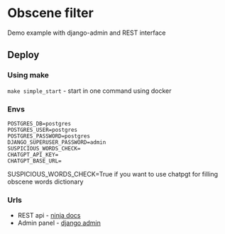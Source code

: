 # Obscene filter 
 
Demo example with django-admin and REST interface

## Deploy

### Using make
```make simple_start``` - start in one command using docker

### Envs

```
POSTGRES_DB=postgres
POSTGRES_USER=postgres
POSTGRES_PASSWORD=postgres
DJANGO_SUPERUSER_PASSWORD=admin
SUSPICIOUS_WORDS_CHECK=
CHATGPT_API_KEY=
CHATGPT_BASE_URL=
```

SUSPICIOUS_WORDS_CHECK=True if you want to use chatpgt for filling obscene words dictionary

### Urls
* REST api - [ninja docs](http://localhost:8000/api/docs)
* Admin panel - [django admin](http://localhost:8000/admin)
